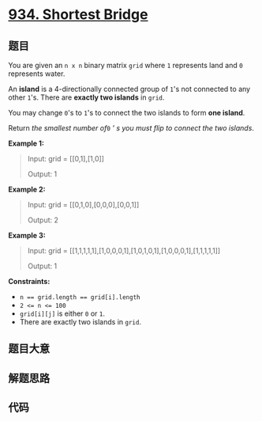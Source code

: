 # [934. Shortest Bridge](https://leetcode.com/problems/shortest-bridge/)

## 题目

You are given an `n x n` binary matrix `grid` where `1` represents land and
`0` represents water.

An **island** is a 4-directionally connected group of `1`'s not connected to
any other `1`'s. There are **exactly two islands** in `grid`.

You may change `0`'s to `1`'s to connect the two islands to form **one
island**.

Return _the smallest number of_`0` _' s you must flip to connect the two
islands_.



**Example 1:**

> Input: grid = [[0,1],[1,0]]
> 
> Output: 1

**Example 2:**

> Input: grid = [[0,1,0],[0,0,0],[0,0,1]]
> 
> Output: 2

**Example 3:**

> Input: grid = [[1,1,1,1,1],[1,0,0,0,1],[1,0,1,0,1],[1,0,0,0,1],[1,1,1,1,1]]
> 
> Output: 1

**Constraints:**

  * `n == grid.length == grid[i].length`
  * `2 <= n <= 100`
  * `grid[i][j]` is either `0` or `1`.
  * There are exactly two islands in `grid`.


## 题目大意

## 解题思路

## 代码

```javascript

```


